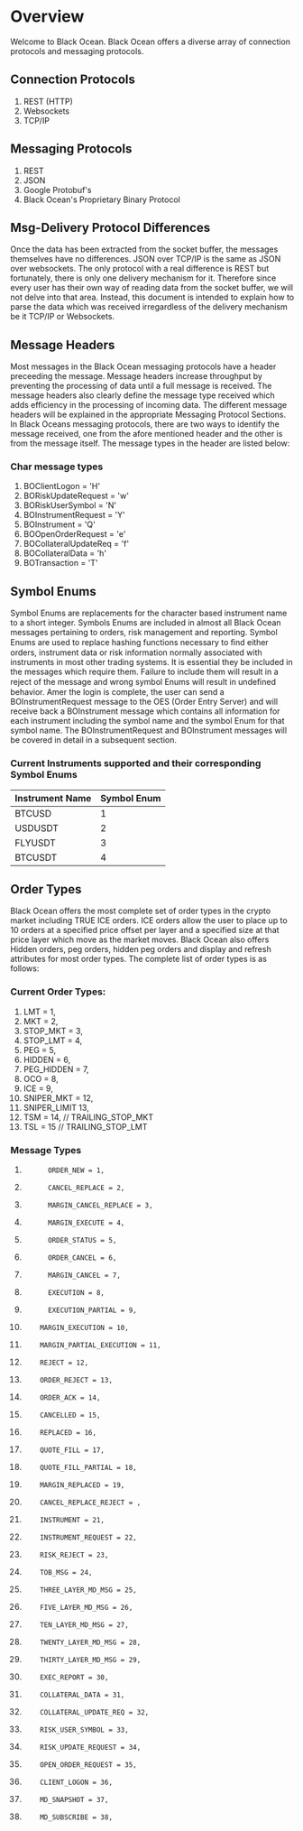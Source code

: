 # Overview

Welcome to Black Ocean. Black Ocean offers a diverse array of connection protocols and messaging protocols.

## Connection Protocols

1.  REST (HTTP)
2.  Websockets
3.  TCP/IP

## Messaging Protocols

1.  REST
2.  JSON
3.  Google Protobuf's
4.  Black Ocean's Proprietary Binary Protocol

## Msg-Delivery Protocol Differences

Once the data has been extracted from the socket buffer, the messages themselves have no differences. JSON over TCP/IP is the same as JSON over websockets. The only protocol with a real difference is REST but fortunately, there is only one delivery mechanism for it. Therefore since every user has their own way of reading data from the socket buffer, we will not delve into that area. Instead, this document is intended to explain how to parse the data which was received irregardless of the delivery mechanism be it TCP/IP or Websockets.

## Message Headers

Most messages in the Black Ocean messaging protocols have a header preceeding the message. Message headers increase throughput by preventing the processing of data until a full message is received. The message headers also clearly define the message type received which adds efficiency in the processing of incoming data. The different message headers will be explained in the appropriate Messaging Protocol Sections. In Black Oceans messaging protocols, there are two ways to identify the message received, one from the afore mentioned header and the other is from the message itself. The message types in the header are listed below:

### Char message types

1. BOClientLogon = 'H'
2. BORiskUpdateRequest = 'w'
3. BORiskUserSymbol = 'N'
4. BOInstrumentRequest = 'Y'
5. BOInstrument = 'Q'
6. BOOpenOrderRequest = 'e'
7. BOCollateralUpdateReq = 'f'
8. BOCollateralData = 'h'
9. BOTransaction = 'T'

## Symbol Enums

Symbol Enums are replacements for the character based instrument name to a short integer. Symbols Enums are included in almost all Black Ocean messages pertaining to orders, risk management and reporting. Symbol Enums are used to replace hashing functions necessary to ﬁnd either orders, instrument data or risk information normally associated with instruments in most other trading systems. It is essential they be included in the messages which require them. Failure to include them will result in a reject of the message and wrong symbol Enums will result in undeﬁned behavior. Amer the login is complete, the user can send a BOInstrumentRequest message to the OES (Order Entry Server) and will receive back a BOInstrument message which contains all information for each instrument including the symbol name and the symbol Enum for that symbol name. The BOInstrumentRequest and BOInstrument messages will be covered in detail in a subsequent section.

### Current Instruments supported and their corresponding Symbol Enums

| Instrument Name | Symbol Enum |
| --------------- | ----------- |
| BTCUSD          | 1           |
| USDUSDT         | 2           |
| FLYUSDT         | 3           |
| BTCUSDT         | 4           |

## Order Types

Black Ocean offers the most complete set of order types in the crypto market including TRUE ICE orders. ICE orders allow the user to place up to 10 orders at a specified price offset per layer and a specified size at that price layer which move as the market moves. Black Ocean also offers Hidden orders, peg orders, hidden peg orders and display and refresh attributes for most order types. The complete list of order types is as follows:

### Current Order Types:

1.  LMT = 1,
2.  MKT = 2,
3.  STOP_MKT = 3,
4.  STOP_LMT = 4,
5.  PEG = 5,
6.  HIDDEN = 6,
7.  PEG_HIDDEN = 7,
8.  OCO = 8,
9.  ICE = 9,
10. SNIPER_MKT = 12,
11. SNIPER_LIMIT 13,
12. TSM = 14, // TRAILING_STOP_MKT
13. TSL = 15 // TRAILING_STOP_LMT

### Message Types

1.           ORDER_NEW = 1,
2.           CANCEL_REPLACE = 2,
3.           MARGIN_CANCEL_REPLACE = 3,
4.           MARGIN_EXECUTE = 4,
5.           ORDER_STATUS = 5,
6.           ORDER_CANCEL = 6,
7.           MARGIN_CANCEL = 7,
8.           EXECUTION = 8,
9.           EXECUTION_PARTIAL = 9,
10.         MARGIN_EXECUTION = 10,
11.         MARGIN_PARTIAL_EXECUTION = 11,
12.         REJECT = 12,
13.         ORDER_REJECT = 13,
14.         ORDER_ACK = 14,
15.         CANCELLED = 15,
16.         REPLACED = 16,
17.         QUOTE_FILL = 17,
18.         QUOTE_FILL_PARTIAL = 18,
19.         MARGIN_REPLACED = 19,
20.         CANCEL_REPLACE_REJECT = ,
21.         INSTRUMENT = 21,
22.         INSTRUMENT_REQUEST = 22,
23.         RISK_REJECT = 23,
24.         TOB_MSG = 24,
25.         THREE_LAYER_MD_MSG = 25,
26.         FIVE_LAYER_MD_MSG = 26,
27.         TEN_LAYER_MD_MSG = 27,
28.         TWENTY_LAYER_MD_MSG = 28,
29.         THIRTY_LAYER_MD_MSG = 29,
30.         EXEC_REPORT = 30,
31.         COLLATERAL_DATA = 31,
32.         COLLATERAL_UPDATE_REQ = 32,
33.         RISK_USER_SYMBOL = 33,
34.         RISK_UPDATE_REQUEST = 34,
35.         OPEN_ORDER_REQUEST = 35,
36.         CLIENT_LOGON = 36,
37.         MD_SNAPSHOT = 37,
38.         MD_SUBSCRIBE = 38,
